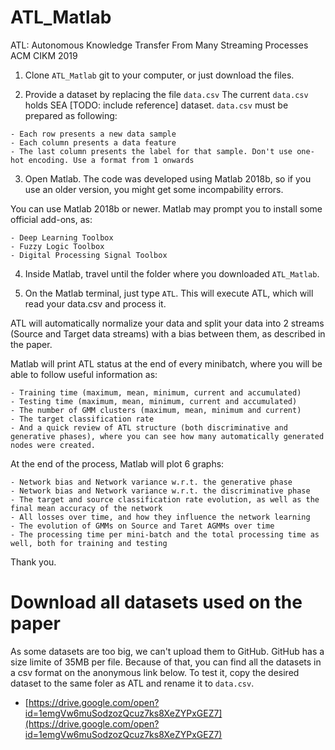 # ATL_Matlab

ATL: Autonomous Knowledge Transfer From Many Streaming Processes
ACM CIKM 2019

1. Clone `ATL_Matlab` git to your computer, or just download the files.

2. Provide a dataset by replacing the file `data.csv`
The current `data.csv` holds SEA [TODO: include reference] dataset.
`data.csv` must be prepared as following:

```
- Each row presents a new data sample
- Each column presents a data feature
- The last column presents the label for that sample. Don't use one-hot encoding. Use a format from 1 onwards
```

3. Open Matlab. The code was developed using Matlab 2018b, so if you use an older version, you might get some incompability errors.

You can use Matlab 2018b or newer.
Matlab may prompt you to install some official add-ons, as:

```
- Deep Learning Toolbox
- Fuzzy Logic Toolbox
- Digital Processing Signal Toolbox
```

4. Inside Matlab, travel until the folder where you downloaded `ATL_Matlab`.

5. On the Matlab terminal, just type `ATL`. This will execute ATL, which will read your data.csv and process it.

ATL will automatically normalize your data and split your data into 2 streams (Source and Target data streams) with a bias between them, as described in the paper.

Matlab will print ATL status at the end of every minibatch, where you will be able to follow useful information as:

```
- Training time (maximum, mean, minimum, current and accumulated)
- Testing time (maximum, mean, minimum, current and accumulated)
- The number of GMM clusters (maximum, mean, minimum and current)
- The target classification rate
- And a quick review of ATL structure (both discriminative and generative phases), where you can see how many automatically generated nodes were created.
```

At the end of the process, Matlab will plot 6 graphs:

```
- Network bias and Network variance w.r.t. the generative phase
- Network bias and Network variance w.r.t. the discriminative phase
- The target and source classification rate evolution, as well as the final mean accuracy of the network
- All losses over time, and how they influence the network learning
- The evolution of GMMs on Source and Taret AGMMs over time
- The processing time per mini-batch and the total processing time as well, both for training and testing
```

Thank you.

# Download all datasets used on the paper

As some datasets are too big, we can't upload them to GitHub. GitHub has a size limite of 35MB per file. Because of that, you can find all the datasets in a csv format on the anonymous link below. To test it, copy the desired dataset to the same foler as ATL and rename it to `data.csv`.

- [https://drive.google.com/open?id=1emgVw6muSodzozQcuz7ks8XeZYPxGEZ7](https://drive.google.com/open?id=1emgVw6muSodzozQcuz7ks8XeZYPxGEZ7)



